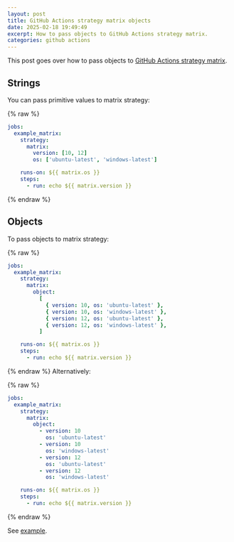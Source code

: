 ```yaml
---
layout: post
title: GitHub Actions strategy matrix objects
date: 2025-02-18 19:49:49
excerpt: How to pass objects to GitHub Actions strategy matrix.
categories: github actions
---
```


This post goes over how to pass objects to [GitHub Actions strategy matrix](https://docs.github.com/actions/writing-workflows/choosing-what-your-workflow-does/running-variations-of-jobs-in-a-workflow).

## Strings

You can pass primitive values to matrix strategy:

{% raw %}

```yml
jobs:
  example_matrix:
    strategy:
      matrix:
        version: [10, 12]
        os: ['ubuntu-latest', 'windows-latest']

    runs-on: ${{ matrix.os }}
    steps:
      - run: echo ${{ matrix.version }}
```

{% endraw %}

## Objects

To pass objects to matrix strategy:

{% raw %}

```yml
jobs:
  example_matrix:
    strategy:
      matrix:
        object:
          [
            { version: 10, os: 'ubuntu-latest' },
            { version: 10, os: 'windows-latest' },
            { version: 12, os: 'ubuntu-latest' },
            { version: 12, os: 'windows-latest' },
          ]

    runs-on: ${{ matrix.os }}
    steps:
      - run: echo ${{ matrix.version }}
```

{% endraw %}
Alternatively:

{% raw %}

```yml
jobs:
  example_matrix:
    strategy:
      matrix:
        object:
          - version: 10
            os: 'ubuntu-latest'
          - version: 10
            os: 'windows-latest'
          - version: 12
            os: 'ubuntu-latest'
          - version: 12
            os: 'windows-latest'

    runs-on: ${{ matrix.os }}
    steps:
      - run: echo ${{ matrix.version }}
```

{% endraw %}

See [example](https://github.com/remarkablemark/github-actions-workflows/blob/master/.github/workflows/matrix.yml).
